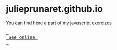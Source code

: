 # julieprunaret.github.io

You can find here a part of my javascript exercizes

[<kbd> <br> See online <br> </kbd>](https://julieprunaret.github.io./)
